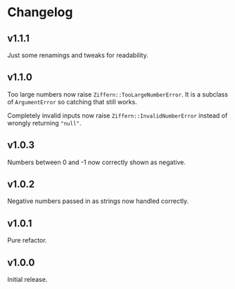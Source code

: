 # Changelog

## v1.1.1

Just some renamings and tweaks for readability.

## v1.1.0

Too large numbers now raise `Ziffern::TooLargeNumberError`.  It is a subclass
of `ArgumentError` so catching that still works.

Completely invalid inputs now raise `Ziffern::InvalidNumberError` instead of
wrongly returning `"null"`.

## v1.0.3

Numbers between 0 and -1 now correctly shown as negative.

## v1.0.2

Negative numbers passed in as strings now handled correctly.

## v1.0.1

Pure refactor.

## v1.0.0

Initial release.
